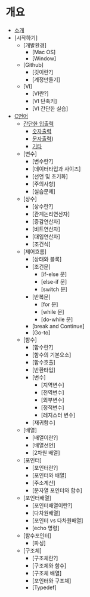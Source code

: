 # 개요

* [소개](README.md)
* [시작하기]
  * [개발환경]
    * [Mac OS]
	* [Window]
  * [Github]
  	* [깃이란?]
	* [계정만들기]
  * [VI]
  	* [VI란?]
	* [VI 단축키]
	* [VI 간단한 실습]
* [C언어](./CLanguage/simpleIO/simpleIO.md)
  * [간단한 입출력](./CLanguage/simpleIO/simpleIO.md)
    * [숫자출력](./CLanguage/simpleIO/printNum.md)
	* [문자출력](./CLanguage/simpleIO/printChar.md))
	* [기타](./CLanguage/simpleIO/others.md)
  * [변수]
    * [변수란?]
	* [데이터타입과 사이즈]
	* [선언 및 초기화]
	* [주의사항]
	* [실습문제]
  * [상수]
    * [상수란?]
	* [관계논리연산자]
	* [증감연산자]
	* [비트연산자]
	* [대입연산자]
	* [조건식]
  * [제어흐름]
  	* [상태와 블록]
	* [조건문]
	  * [if-else 문]
	  * [else-if 문]
	  * [switch 문]
    * [반복문]
	  * [for 문]
	  * [while 문]
	  * [do-while 문]
	* [break and Continue]
	* [Go-to]
  * [함수]
    * [함수란?]
	* [함수의 기본요소]
	* [함수호출]
	* [반환타입]
	* [변수]
	  * [지역변수]
	  * [전역변수]
	  * [외부변수]
	  * [정적변수]
	  * [레지스터 변수]
	* [재귀함수]
  * [배열]
    * [배열이란?]
	* [배열선언]
	* [2차원 배열]
  * [포인터]
    * [포인터란?]
	* [포인터와 배열]
	* [주소계산]
	* [문자열 포인터와 함수]
  * [포인터배열]
    * [포인터배열이란?]
	* [다차원배열]
	* [포인터 vs 다차원배열]
	* [echo 명령]
  * [함수포인터]
    * [파싱]
  * [구조체]
    * [구조체란?]
	* [구조체와 함수]
	* [구조체 배열]
	* [포인터와 구조체]
	* [Typedef]


	


